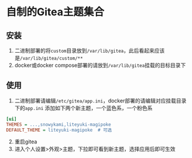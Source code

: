 # 自制的Gitea主题集合

## 安装

1. 二进制部署的将`custom`目录放到`/var/lib/gitea`，此后看起来应该是`/var/lib/gitea/custom/**`
2. docker或docker compose部署的请放到`/var/lib/gitea`挂载的目标目录下

## 使用
1. 二进制部署请编辑`/etc/gitea/app.ini`，docker部署的请编辑对应挂载目录下的`app.ini`
添加如下两个新主题，一个蓝色系，一个粉色系

```ini
[ui]
THEMES = ...,snowykami,liteyuki-magipoke
DEFAULT_THEME = liteyuki-magipoke  # 可选
```
2. 重启gitea
3. 进入个人设置>外观>主题，下拉即可看到新主题，选择应用后即可生效
